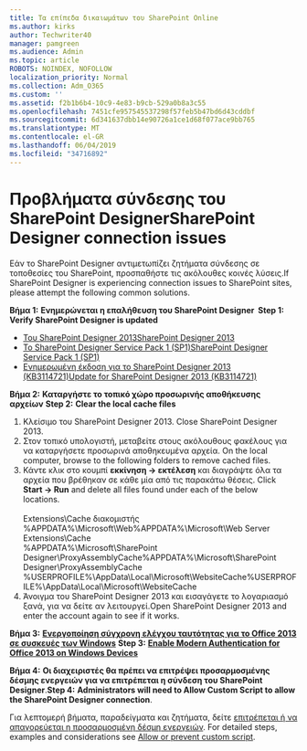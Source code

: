 ```yaml
---
title: Τα επίπεδα δικαιωμάτων του SharePoint Online
ms.author: kirks
author: Techwriter40
manager: pamgreen
ms.audience: Admin
ms.topic: article
ROBOTS: NOINDEX, NOFOLLOW
localization_priority: Normal
ms.collection: Adm_O365
ms.custom: ''
ms.assetid: f2b1b6b4-10c9-4e83-b9cb-529a0b8a3c55
ms.openlocfilehash: 7451cfe957545537298f57feb5b47bd6d43cddbf
ms.sourcegitcommit: 6d341637dbb14e90726a1ce1d68f077ace9bb765
ms.translationtype: MT
ms.contentlocale: el-GR
ms.lasthandoff: 06/04/2019
ms.locfileid: "34716892"
---
```

# <a name="sharepoint-designer-connection-issues"></a><span data-ttu-id="19653-102">Προβλήματα σύνδεσης του SharePoint Designer</span><span class="sxs-lookup"><span data-stu-id="19653-102">SharePoint Designer connection issues</span></span> 

<p><span data-ttu-id="19653-103">Εάν το SharePoint Designer αντιμετωπίζει ζητήματα σύνδεσης σε τοποθεσίες του SharePoint, προσπαθήστε τις ακόλουθες κοινές λύσεις.</span><span class="sxs-lookup"><span data-stu-id="19653-103">If SharePoint Designer is experiencing connection issues to SharePoint sites, please attempt the following common solutions.</span></span></p> <p><span data-ttu-id="19653-104"><strong>Βήμα 1:</strong> <strong>Ενημερώνεται η επαλήθευση του SharePoint Designer&nbsp; </strong></span><span class="sxs-lookup"><span data-stu-id="19653-104"><strong>Step 1:</strong> <strong>Verify SharePoint Designer is updated&nbsp;</strong></span></span></p> <ul> <li><span data-ttu-id="19653-105"><a href="https://www.microsoft.com/en-us/download/details.aspx?id=35491">Του SharePoint Designer 2013</a></span><span class="sxs-lookup"><span data-stu-id="19653-105"><a href="https://www.microsoft.com/en-us/download/details.aspx?id=35491">SharePoint Designer 2013</a></span></span></li> <li><span data-ttu-id="19653-106"><a href="https://support.microsoft.com/en-us/help/2817441/description-of-microsoft-sharepoint-designer-2013-service-pack-1-sp1">Το SharePoint Designer Service Pack 1 (SP1)</a></span><span class="sxs-lookup"><span data-stu-id="19653-106"><a href="https://support.microsoft.com/en-us/help/2817441/description-of-microsoft-sharepoint-designer-2013-service-pack-1-sp1">SharePoint Designer Service Pack 1 (SP1)</a></span></span></li> <li><span data-ttu-id="19653-107"><a href="https://support.microsoft.com/en-us/help/3114721/august-2-2016-update-for-sharepoint-designer-2013-kb3114721">Ενημερωμένη έκδοση για το SharePoint Designer 2013 (KB3114721)</a></span><span class="sxs-lookup"><span data-stu-id="19653-107"><a href="https://support.microsoft.com/en-us/help/3114721/august-2-2016-update-for-sharepoint-designer-2013-kb3114721">Update for SharePoint Designer 2013 (KB3114721)</a></span></span></li> </ul> <p><span data-ttu-id="19653-108"><strong>Βήμα 2:</strong> <strong>Καταργήστε το τοπικό χώρο προσωρινής αποθήκευσης αρχείων</strong>&nbsp;</span><span class="sxs-lookup"><span data-stu-id="19653-108"><strong>Step 2:</strong> <strong>Clear the local cache files</strong>&nbsp;</span></span></p> <ol> <li style="font-weight: 400;"><span data-ttu-id="19653-109">Κλείσιμο του SharePoint Designer 2013.&nbsp;</span><span class="sxs-lookup"><span data-stu-id="19653-109">Close SharePoint Designer 2013.&nbsp;</span></span></li> <li style="font-weight: 400;"><span data-ttu-id="19653-110">Στον τοπικό υπολογιστή, μεταβείτε στους ακόλουθους φακέλους για να καταργήσετε προσωρινά αποθηκευμένα αρχεία.&nbsp;</span><span class="sxs-lookup"><span data-stu-id="19653-110">On the local computer, browse to the following folders to remove cached files.&nbsp;</span></span></li> <li style="font-weight: 400;"><span data-ttu-id="19653-111">Κάντε κλικ στο κουμπί <strong>εκκίνηση -&gt; εκτέλεση</strong> και διαγράψτε όλα τα αρχεία που βρέθηκαν σε κάθε μία από τις παρακάτω θέσεις.&nbsp;</span><span class="sxs-lookup"><span data-stu-id="19653-111">Click <strong>Start -&gt; Run</strong> and delete all files found under each of the below locations.&nbsp;</span></span><br /><br /><span data-ttu-id="19653-112">Extensions\Cache διακομιστής %APPDATA%\Microsoft\Web</span><span class="sxs-lookup"><span data-stu-id="19653-112">%APPDATA%\Microsoft\Web Server Extensions\Cache</span></span><br /><span data-ttu-id="19653-113">%APPDATA%\Microsoft\SharePoint Designer\ProxyAssemblyCache</span><span class="sxs-lookup"><span data-stu-id="19653-113">%APPDATA%\Microsoft\SharePoint Designer\ProxyAssemblyCache</span></span><br /><span data-ttu-id="19653-114">%USERPROFILE%\AppData\Local\Microsoft\WebsiteCache</span><span class="sxs-lookup"><span data-stu-id="19653-114">%USERPROFILE%\AppData\Local\Microsoft\WebsiteCache</span></span></li> <li style="font-weight: 400;"><span data-ttu-id="19653-115">Άνοιγμα του SharePoint Designer 2013 και εισαγάγετε το λογαριασμό ξανά, για να δείτε αν λειτουργεί.</span><span class="sxs-lookup"><span data-stu-id="19653-115">Open SharePoint Designer 2013 and enter the account again to see if it works.</span></span></li> </ol> <p><span data-ttu-id="19653-116"><strong>Βήμα 3:</strong> <a href="https://docs.microsoft.com/en-us/office365/admin/security-and-compliance/enable-modern-authentication?redirectSourcePath=%252fen-us%252farticle%252fEnable-Modern-Authentication-for-Office-2013-on-Windows-devices-7dc1c01a-090f-4971-9677-f1b192d6c910&amp;view=o365-worldwide"> <strong>Ενεργοποίηση σύγχρονη ελέγχου ταυτότητας για το Office 2013 σε συσκευές των Windows</strong></a>&nbsp;</span><span class="sxs-lookup"><span data-stu-id="19653-116"><strong>Step 3:</strong> <a href="https://docs.microsoft.com/en-us/office365/admin/security-and-compliance/enable-modern-authentication?redirectSourcePath=%252fen-us%252farticle%252fEnable-Modern-Authentication-for-Office-2013-on-Windows-devices-7dc1c01a-090f-4971-9677-f1b192d6c910&amp;view=o365-worldwide"><strong>Enable Modern Authentication for Office 2013 on Windows Devices</strong></a>&nbsp;</span></span></p> <p><span data-ttu-id="19653-117"><strong>Βήμα 4:</strong> <strong>Οι διαχειριστές θα πρέπει να επιτρέψει προσαρμοσμένης δέσμης ενεργειών για να επιτρέπεται η σύνδεση του SharePoint Designer</strong>.</span><span class="sxs-lookup"><span data-stu-id="19653-117"><strong>Step 4:</strong> <strong>Administrators will need to Allow Custom Script to allow the SharePoint Designer connection</strong>.</span></span></p> <p><span data-ttu-id="19653-118">Για λεπτομερή βήματα, παραδείγματα και ζητήματα, δείτε <a href="https://docs.microsoft.com/en-us/sharepoint/allow-or-prevent-custom-script">επιτρέπεται ή να απαγορεύεται η προσαρμοσμένη δέσμη ενεργειών</a>.&nbsp;</span><span class="sxs-lookup"><span data-stu-id="19653-118">For detailed steps, examples and considerations see <a href="https://docs.microsoft.com/en-us/sharepoint/allow-or-prevent-custom-script">Allow or prevent custom script</a>.&nbsp;</span></span></p>


